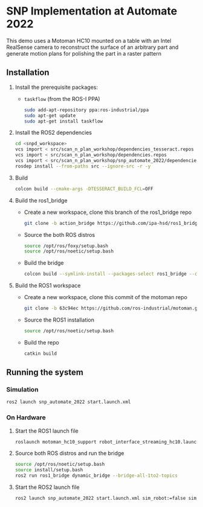 # SNP Implementation at Automate 2022

This demo uses a Motoman HC10 mounted on a table with an Intel RealSense camera to reconstruct the surface of an arbitrary part and generate motion plans for polishing the part in a raster pattern

## Installation

1. Install the prerequisite packages:
    - `taskflow` (from the ROS-I PPA)
      ```bash
      sudo add-apt-repository ppa:ros-industrial/ppa
      sudo apt-get update
      sudo apt-get install taskflow
      ```

1. Install the ROS2 dependencies
    ```bash
    cd <snpd_workspace>
    vcs import < src/scan_n_plan_workshop/dependencies_tesseract.repos
    vcs import < src/scan_n_plan_workshop/dependencies.repos
    vcs import < src/scan_n_plan_workshop/snp_automate_2022/dependencies_hardware.repos
    rosdep install --from-paths src --ignore-src -r -y
    ```

1. Build
    ```bash
    colcon build --cmake-args -DTESSERACT_BUILD_FCL=OFF
    ```

1. Build the ros1_bridge
    - Create a new workspace, clone this branch of the ros1_bridge repo
      ```bash
      git clone -b action_bridge https://github.com/ipa-hsd/ros1_bridge.git
      ```
    - Source the both ROS distros
      ```bash
      source /opt/ros/foxy/setup.bash
      source /opt/ros/noetic/setup.bash
      ```
    - Build the bridge
      ```bash
      colcon build --symlink-install --packages-select ros1_bridge --cmake-force-configure
      ```

1. Build the ROS1 workspace
    - Create a new workspace, clone this commit of the motoman repo
      ```bash
      git clone -b 63c94ec https://github.com/ros-industrial/motoman.git
      ```
    - Source the ROS1 installation
      ```bash
      source /opt/ros/noetic/setup.bash
      ```
    - Build the repo
      ```bash
      catkin build
      ```

## Running the system
### Simulation
```bash
ros2 launch snp_automate_2022 start.launch.xml
```

### On Hardware
1. Start the ROS1 launch file
    ```bash
    roslaunch motoman_hc10_support robot_interface_streaming_hc10.launch robot_ip:=192.168.1.31 controller:=yrc1000
    ```
1. Source both ROS distros and run the bridge
    ```bash
    source /opt/ros/noetic/setup.bash
    source install/setup.bash
    ros2 run ros1_bridge dynamic_bridge --bridge-all-1to2-topics
    ```
1. Start the ROS2 launch file
    ```bash
    ros2 launch snp_automate_2022 start.launch.xml sim_robot:=false sim_vision:=false
    ```
